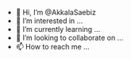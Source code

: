 - 👋 Hi, I’m @AkkalaSaebiz
- 👀 I’m interested in ...
- 🌱 I’m currently learning ...
- 💞️ I’m looking to collaborate on ...
- 📫 How to reach me ...

<!---
AkkalaSaebiz/AkkalaSaebiz is a ✨ special ✨ repository because its `README.md` (this file) appears on your GitHub profile.
You can click the Preview link to take a look at your changes.
--->
